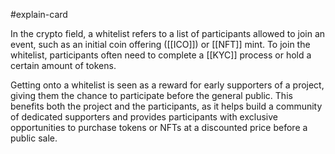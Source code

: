 #explain-card 

In the crypto field, a whitelist refers to a list of participants allowed to join an event, such as an initial coin offering ([[ICO]]) or [[NFT]] mint. To join the whitelist, participants often need to complete a [[KYC]] process or hold a certain amount of tokens.

Getting onto a whitelist is seen as a reward for early supporters of a project, giving them the chance to participate before the general public. This benefits both the project and the participants, as it helps build a community of dedicated supporters and provides participants with exclusive opportunities to purchase tokens or NFTs at a discounted price before a public sale.